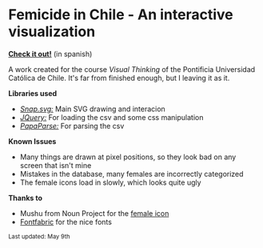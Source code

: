 # Femicide in Chile - An interactive visualization 

[**Check it out!**](http://aecanales.github.io/) (in spanish)

A work created for the course *Visual Thinking* of the Pontificia Universidad Católica de Chile. It's far from finished enough, but I leaving it as it.

**Libraries used**
* [*Snap.svg:*](http://snapsvg.io/) Main SVG drawing and interacion
* [*JQuery:*](https://jquery.com/) For loading the csv and some css manipulation
* [*PapaParse:*](http://papaparse.com/) For parsing the csv

**Known Issues**
* Many things are drawn at pixel positions, so they look bad on any screen that isn't mine
* Mistakes in the database, many females are incorrectly categorized
* The female icons load in slowly, which looks quite ugly

**Thanks to**
* Mushu from Noun Project for the [female icon](https://thenounproject.com/search/?q=female&creator=2482976&i=968330)
* [Fontfabric](http://www.fontfabric.com/) for the nice fonts

<sub>Last updated: May 9th</sub>